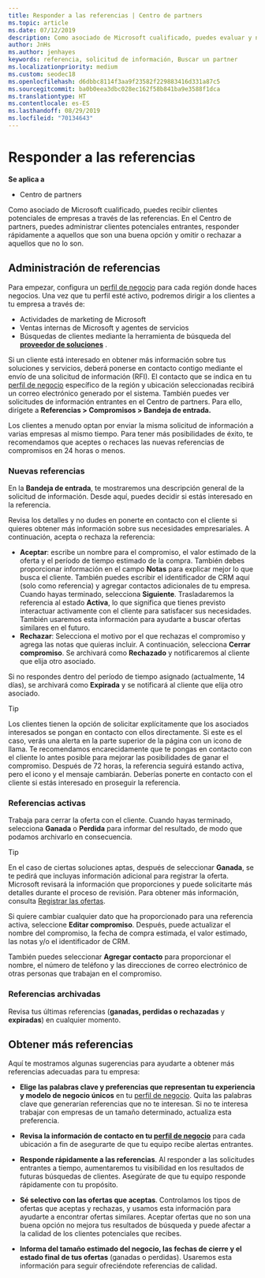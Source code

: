 ```yaml
---
title: Responder a las referencias | Centro de partners
ms.topic: article
ms.date: 07/12/2019
description: Como asociado de Microsoft cualificado, puedes evaluar y negociar referencias, así como responder a estas, a través del Centro de partners.
author: JnHs
ms.author: jenhayes
keywords: referencia, solicitud de información, Buscar un partner
ms.localizationpriority: medium
ms.custom: seodec18
ms.openlocfilehash: d6dbbc8114f3aa9f23582f229883416d331a87c5
ms.sourcegitcommit: ba0b0eea3dbc028ec162f58b841ba9e3588f1dca
ms.translationtype: HT
ms.contentlocale: es-ES
ms.lasthandoff: 08/29/2019
ms.locfileid: "70134643"
---
```

# <a name="respond-to-referrals"></a>Responder a las referencias

**Se aplica a**

-  Centro de partners

Como asociado de Microsoft cualificado, puedes recibir clientes potenciales de empresas a través de las referencias. En el Centro de partners, puedes administrar clientes potenciales entrantes, responder rápidamente a aquellos que son una buena opción y omitir o rechazar a aquellos que no lo son. 

## <a name="referral-management"></a>Administración de referencias

Para empezar, configura un [perfil de negocio](create-a-marketing-profile.md) para cada región donde haces negocios. Una vez que tu perfil esté activo, podremos dirigir a los clientes a tu empresa a través de:

*  Actividades de marketing de Microsoft
*  Ventas internas de Microsoft y agentes de servicios
*  Búsquedas de clientes mediante la herramienta de búsqueda del **[proveedor de soluciones](https://www.microsoft.com/solution-providers/home)** .

Si un cliente está interesado en obtener más información sobre tus soluciones y servicios, deberá ponerse en contacto contigo mediante el envío de una solicitud de información (RFI). El contacto que se indica en tu [perfil de negocio](create-a-marketing-profile.md) específico de la región y ubicación seleccionadas recibirá un correo electrónico generado por el sistema. También puedes ver solicitudes de información entrantes en el Centro de partners. Para ello, dirígete a **Referencias > Compromisos > Bandeja de entrada.**

Los clientes a menudo optan por enviar la misma solicitud de información a varias empresas al mismo tiempo. Para tener más posibilidades de éxito, te recomendamos que aceptes o rechaces las nuevas referencias de compromisos en 24 horas o menos.

### <a name="new-referrals"></a>Nuevas referencias

En la **Bandeja de entrada**, te mostraremos una descripción general de la solicitud de información. Desde aquí, puedes decidir si estás interesado en la referencia.

Revisa los detalles y no dudes en ponerte en contacto con el cliente si quieres obtener más información sobre sus necesidades empresariales. A continuación, acepta o rechaza la referencia:

*  **Aceptar**: escribe un nombre para el compromiso, el valor estimado de la oferta y el período de tiempo estimado de la compra. También debes proporcionar información en el campo **Notas** para explicar mejor lo que busca el cliente. También puedes escribir el identificador de CRM aquí (solo como referencia) y agregar contactos adicionales de tu empresa. Cuando hayas terminado, selecciona **Siguiente**. Trasladaremos la referencia al estado **Activa**, lo que significa que tienes previsto interactuar activamente con el cliente para satisfacer sus necesidades. También usaremos esta información para ayudarte a buscar ofertas similares en el futuro.
*  **Rechazar**: Selecciona el motivo por el que rechazas el compromiso y agrega las notas que quieras incluir. A continuación, selecciona **Cerrar compromiso**. Se archivará como **Rechazado** y notificaremos al cliente que elija otro asociado.

Si no respondes dentro del período de tiempo asignado (actualmente, 14 días), se archivará como **Expirada** y se notificará al cliente que elija otro asociado.

> [!TIP]
> Los clientes tienen la opción de solicitar explícitamente que los asociados interesados se pongan en contacto con ellos directamente. Si este es el caso, verás una alerta en la parte superior de la página con un icono de llama. Te recomendamos encarecidamente que te pongas en contacto con el cliente lo antes posible para mejorar las posibilidades de ganar el compromiso. Después de 72 horas, la referencia seguirá estando activa, pero el icono y el mensaje cambiarán. Deberías ponerte en contacto con el cliente si estás interesado en proseguir la referencia.

### <a name="active-referrals"></a>Referencias activas

Trabaja para cerrar la oferta con el cliente. Cuando hayas terminado, selecciona **Ganada** o **Perdida** para informar del resultado, de modo que podamos archivarlo en consecuencia.

> [!TIP]
> En el caso de ciertas soluciones aptas, después de seleccionar **Ganada**, se te pedirá que incluyas información adicional para registrar la oferta. Microsoft revisará la información que proporciones y puede solicitarte más detalles durante el proceso de revisión. Para obtener más información, consulta [Registrar las ofertas](register-deals.md).

Si quiere cambiar cualquier dato que ha proporcionado para una referencia activa, seleccione **Editar compromiso**. Después, puede actualizar el nombre del compromiso, la fecha de compra estimada, el valor estimado, las notas y/o el identificador de CRM.

También puedes seleccionar **Agregar contacto** para proporcionar el nombre, el número de teléfono y las direcciones de correo electrónico de otras personas que trabajan en el compromiso.


### <a name="archived-referrals"></a>Referencias archivadas

Revisa tus últimas referencias (**ganadas, perdidas o rechazadas** y **expiradas**) en cualquier momento. 

## <a name="getting-more-referrals"></a>Obtener más referencias

Aquí te mostramos algunas sugerencias para ayudarte a obtener más referencias adecuadas para tu empresa:

*  **Elige las palabras clave y preferencias que representan tu experiencia y modelo de negocio únicos** en tu [perfil de negocio](create-a-marketing-profile.md). Quita las palabras clave que generarían referencias que no te interesan. Si no te interesa trabajar con empresas de un tamaño determinado, actualiza esta preferencia.

*  **Revisa la información de contacto en tu [perfil de negocio](create-a-marketing-profile.md)** para cada ubicación a fin de asegurarte de que tu equipo recibe alertas entrantes.

*  **Responde rápidamente a las referencias**. Al responder a las solicitudes entrantes a tiempo, aumentaremos tu visibilidad en los resultados de futuras búsquedas de clientes. Asegúrate de que tu equipo responde rápidamente con tu propósito.

*  **Sé selectivo con las ofertas que aceptas**. Controlamos los tipos de ofertas que aceptas y rechazas, y usamos esta información para ayudarte a encontrar ofertas similares. Aceptar ofertas que no son una buena opción no mejora tus resultados de búsqueda y puede afectar a la calidad de los clientes potenciales que recibes.

*  **Informa del tamaño estimado del negocio, las fechas de cierre y el estado final de tus ofertas** (ganadas o perdidas). Usaremos esta información para seguir ofreciéndote referencias de calidad.
